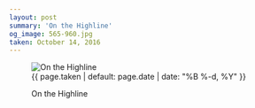 ```yaml
---
layout: post
summary: 'On the Highline'
og_image: 565-960.jpg
taken: October 14, 2016
---
```


<figure class="post" data-src="{{ site.assets_url }}/{{ page.og_image }}">
<img alt="On the Highline" sizes="(min-width: 700px) 50vw, calc(100vw - 2rem)" src="{{ site.assets_url }}/565-480.jpg" srcset="{{ site.assets_url }}/565-240.jpg 240w, {{ site.assets_url }}/565-480.jpg 480w, {{ site.assets_url }}/565-720.jpg 720w, {{ site.assets_url }}/565-960.jpg 960w"/>
<figcaption>
<time>{{ page.taken | default: page.date | date: "%B %-d, %Y" }}</time>
<p>On the Highline</p>
</figcaption>
</figure>
